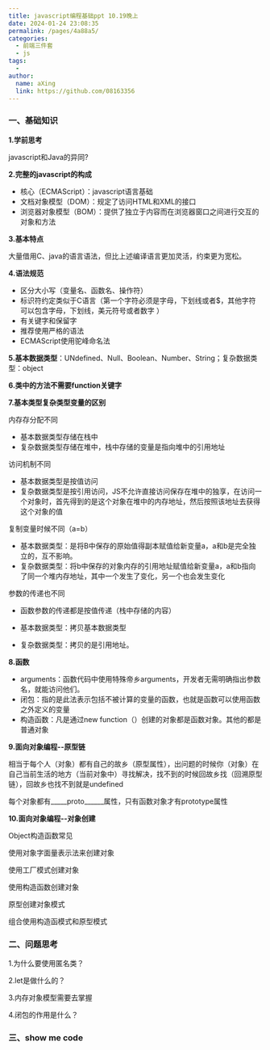 ```yaml
---
title: javascript编程基础ppt 10.19晚上
date: 2024-01-24 23:08:35
permalink: /pages/4a88a5/
categories:
  - 前端三件套
  - js
tags:
  - 
author: 
  name: aXing
  link: https://github.com/08163356
---
```


### 一、基础知识

**1.学前思考**

javascript和Java的异同?

**2.完整的javascript的构成**

- 核心（ECMAScript）：javascript语言基础
- 文档对象模型（DOM）：规定了访问HTML和XML的接口
- 浏览器对象模型（BOM）：提供了独立于内容而在浏览器窗口之间进行交互的对象和方法

**3.基本特点**

大量借用C、java的语言语法，但比上述编译语言更加灵活，约束更为宽松。
<!-- more -->

**4.语法规范**

- 区分大小写（变量名、函数名、操作符）
- 标识符约定类似于C语言（第一个字符必须是字母，下划线或者$，其他字符可以包含字母，下划线，美元符号或者数字 ）
- 有关键字和保留字
- 推荐使用严格的语法
- ECMAScript使用驼峰命名法

**5.基本数据类型**：UNdefined、Null、Boolean、Number、String；复杂数据类型：object

**6.类中的方法不需要function关键字**

**7.基本类型复杂类型变量的区别**

内存存分配不同

- 基本数据类型存储在栈中
- 复杂数据类型存储在堆中，栈中存储的变量是指向堆中的引用地址

访问机制不同

- 基本数据类型是按值访问
- 复杂数据类型是按引用访问，JS不允许直接访问保存在堆中的独享，在访问一个对象时，首先得到的是这个对象在堆中的内存地址，然后按照该地址去获得这个对象的值

复制变量时候不同（a=b）

- 基本数据类型：是将B中保存的原始值得副本赋值给新变量a，a和b是完全独立的，互不影响。
- 复杂数据类型：将b中保存的对象内存的引用地址赋值给新变量a，a和b指向了同一个堆内存地址，其中一个发生了变化，另一个也会发生变化

参数的传递也不同

- 函数参数的传递都是按值传递（栈中存储的内容）

- 基本数据类型：拷贝基本数据类型
- 复杂数据类型：拷贝的是引用地址。

**8.函数**

- arguments：函数代码中使用特殊帝乡arguments，开发者无需明确指出参数名，就能访问他们。
- 闭包：指的是此法表示包括不被计算的变量的函数，也就是函数可以使用函数之外定义的变量
- 构造函数：凡是通过new function（）创建的对象都是函数对象。其他的都是普通对象

**9.面向对象编程--原型链**

相当于每个人（对象）都有自己的故乡（原型属性），出问题的时候你（对象）在自己当前生活的地方（当前对象中）寻找解决，找不到的时候回故乡找（回溯原型链），回故乡也找不到就是undefined

每个对象都有_____proto______属性，只有函数对象才有prototype属性

**10.面向对象编程--对象创建**

Object构造函数常见

使用对象字面量表示法来创建对象

使用工厂模式创建对象

使用构造函数创建对象

原型创建对象模式

组合使用构造函模式和原型模式

### 二、问题思考

1.为什么要使用匿名类？

2.let是做什么的？

3.内存对象模型需要去掌握

4.闭包的作用是什么？

### 三、show me code

```javascript

```

